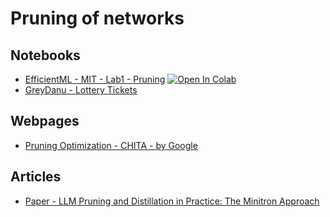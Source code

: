 # Pruning of networks

## Notebooks
* [EfficientML - MIT - Lab1 - Pruning](https://colab.research.google.com/github/yifanlu0227/MIT-6.5940/blob/main/Lab1.ipynb) <a target="_blank" href="https://colab.research.google.com/github/yifanlu0227/MIT-6.5940/blob/main/Lab1.ipynb"> <img src="https://colab.research.google.com/assets/colab-badge.svg" alt="Open In Colab"/>
* [GreyDanu - Lottery Tickets](https://colab.research.google.com/github/greydanus/mnist1d/blob/master/notebooks/lottery-tickets.ipynb)
## Webpages
* [Pruning Optimization - CHITA - by Google](https://ai.googleblog.com/2023/08/neural-network-pruning-with.html)

## Articles
* [Paper - LLM Pruning and Distillation in Practice: The Minitron Approach](https://arxiv.org/pdf/2408.11796)
